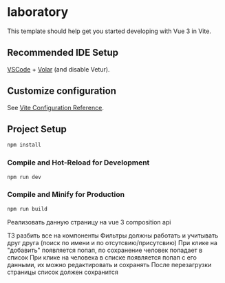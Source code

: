 # laboratory

This template should help get you started developing with Vue 3 in Vite.

## Recommended IDE Setup

[VSCode](https://code.visualstudio.com/) + [Volar](https://marketplace.visualstudio.com/items?itemName=Vue.volar) (and disable Vetur).

## Customize configuration

See [Vite Configuration Reference](https://vitejs.dev/config/).

## Project Setup

```sh
npm install
```

### Compile and Hot-Reload for Development

```sh
npm run dev
```

### Compile and Minify for Production

```sh
npm run build
```
Реализовать данную страницу на vue 3 composition api

ТЗ
разбить все на компоненты
Фильтры должны работать и учитывать друг друга (поиск по имени и по отсутсвию/присутсвию)
При клике на "добавить" появляется попап, по сохранение человек попадает в список
При клике на человека в списке появляется попап с его данными, их можно редактировать и сохранять
После перезагрузки страницы список должен сохранится